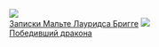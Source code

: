 ![](/books/prose_classic/Райнер%20Мария%20Рильке/Записки%20Мальте%20Лауридса%20Бригге.jpg)  
[Записки Мальте Лауридса Бригге](/books/prose_classic/Райнер%20Мария%20Рильке/Записки%20Мальте%20Лауридса%20Бригге)
![](/books/prose_classic/Райнер%20Мария%20Рильке/Победивший%20дракона.jpg)  
[Победивший дракона](/books/prose_classic/Райнер%20Мария%20Рильке/Победивший%20дракона)